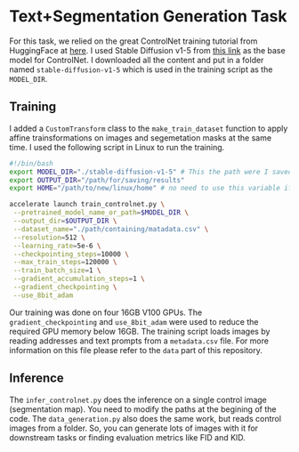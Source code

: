 # Text+Segmentation Generation Task
For this task, we relied on the great ControlNet training tutorial from HuggingFace at [here](https://huggingface.co/docs/diffusers/main/en/training/controlnet). I used Stable Diffusion v1-5 from [this link](https://huggingface.co/runwayml/stable-diffusion-v1-5/tree/main) as the base model for ControlNet. I downloaded all the content and put in a folder named `stable-diffusion-v1-5` which is used in the training script as the `MODEL_DIR`.

## Training
I added a `CustomTransform` class to the `make_train_dataset` function to apply affine trainsformations on images and segemetation masks at the same time. I used the following script in Linux to run the training. 
```bash
#!/bin/bash
export MODEL_DIR="./stable-diffusion-v1-5" # This the path were I saved my SD model.
export OUTPUT_DIR="/path/for/saving/results"
export HOME="/path/to/new/linux/home" # no need to use this variable if your home directory is writtable.

accelerate launch train_controlnet.py \
 --pretrained_model_name_or_path=$MODEL_DIR \
 --output_dir=$OUTPUT_DIR \
 --dataset_name="./path/containing/matadata.csv" \
 --resolution=512 \
 --learning_rate=5e-6 \
 --checkpointing_steps=10000 \
 --max_train_steps=120000 \
 --train_batch_size=1 \
 --gradient_accumulation_steps=1 \
 --gradient_checkpointing \
 --use_8bit_adam
```

Our training was done on four 16GB V100 GPUs. The `gradient_checkpointing` and `use_8bit_adam` were used to reduce the required GPU memory below 16GB. The training script loads images by reading addresses and text prompts from a `metadata.csv` file. For more information on this file please refer to the `data` part of this repository.

## Inference
The `infer_controlnet.py` does the inference on a single control image (segmentation map). You need to modify the paths at the begining of the code. The `data_generation.py` also does the same work, but reads control images from a folder. So, you can generate lots of images with it for downstream tasks or finding evaluation metrics like FID and KID.
